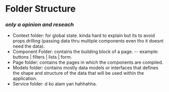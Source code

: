 # Folder Structure

### _only a opinion and reseach_

- Context folder: for global state. kinda hard to explain but its to avoid props drilling (passing data thru multiple components even tho it doesnt need the data).
- Component Folder: contains the building block of a page. -- example: buttons | filters | lists | form.
- Page folder: contains the pages in which the components are compiled.
- Models folder: contains mostly data models or interfaces that defines the shape and structure of the data that will be used within the application.
- Service folder: d ko alam yan hahhahha.
